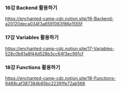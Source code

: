 ### 16강 Backend 활용하기
https://enchanted-camp-cdc.notion.site/16-Backend-a20120deca034f3a8591063f86e1555f

### 17강 Variables 활용하기
https://enchanted-camp-cdc.notion.site/17-Variables-528c0b61a8f44d528b3cc64f3ec991cf

### 18강 Functions 활용하기
https://enchanted-camp-cdc.notion.site/18-Functions-9488caf387384b65bc22391fe72ab568
